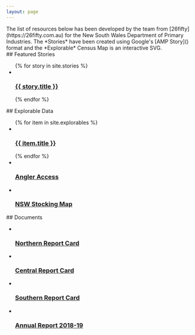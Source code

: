 ```yaml
---
layout: page
---
```

<section class="cards" markdown="1">
  The list of resources below has been developed by the team from [26fifty](https://26fifty.com.au) for the New South Wales Department of Primary Industries. The *Stories* have been created using Google's [AMP Story]() format and the *Explorable* Census Map is an interactive SVG.   
</section>

<section class="cards" markdown="1">
## Featured Stories

<ul >
{% for story in site.stories %}
  <li class="card">
    <div class="img">
      <img src="{{ story.slug | relative }}/poster-square.jpg" alt="">
    </div>
    <div class="text">
        <h3><a href="{{ site.baseurl }}{{ story.url }}">{{ story.title }}</a></h3>
    </div>
  </li>
  {% endfor %}
</ul>
</section>

<section  class="cards" markdown="1">
## Explorable Data
<ul>
  {% for item in site.explorables %}
  <li class="card">
    <div class="img">
      <img src="{{ site.baseurl }}/assets/fisheries/regions-poster-square.jpg" alt="">
    </div>
    <div class="text">
        <h3><a href="{{ site.baseurl }}{{ item.url }}">{{ item.title }}</a></h3>
    </div>
  </li>
  {% endfor %}

  <li class="card">
    <div class="img">
      <img src="{{ site.baseurl }}/assets/fisheries/angler-poster-square.jpg" alt="">
    </div>
    <div class="text">
        <h3><a href="https://www.angleraccessdev.dpi.nsw.gov.au/">Angler Access</a></h3>
    </div>
  </li>


  <li class="card">
    <div class="img">
      <img src="{{ site.baseurl }}/assets/fisheries/stocking-poster-square.jpg" alt="">
    </div>
    <div class="text">
        <h3><a href="https://www.dpi.nsw.gov.au/fishing/recreational/resources/stocking">NSW Stocking Map</a></h3>
    </div>
  </li>
</ul>

<!-- <iframe src="monitoring-overview/index.html" style="min-height:600px;min-width:48%;"></iframe>
<iframe src="report-cards/index.html" style="min-height:600px;min-width:48%;"></iframe> -->
</section>


<section  class="cards" markdown="1">
## Documents

<ul>
  <li class="card">
    <div class="img">
      <img src="{{ site.baseurl }}/assets/fisheries/northern.png" alt="">
    </div>
    <div class="text">
        <h3><a href="{ site.baseurl }}/assets/docs/Report-Cards-2018-19-Northern.pdf">Northern Report Card</a></h3>
    </div>
  </li>
  <li class="card">
    <div class="img">
      <img src="{{ site.baseurl }}/assets/fisheries/central.png" alt="">
    </div>
    <div class="text">
        <h3><a href="{ site.baseurl }}/assets/docs/Report-Cards-2018-19-Central.pdf">Central Report Card</a></h3>
    </div>
  </li>
  <li class="card">
    <div class="img">
      <img src="{{ site.baseurl }}/assets/fisheries/southern.png" alt="">
    </div>
    <div class="text">
        <h3><a href="{ site.baseurl }}/assets/docs/Report-Cards-2018-19-Southern.pdf">Southern Report Card</a></h3>
    </div>
  </li>
  <li class="card">
    <div class="img">
      <img src="{{ site.baseurl }}/assets/fisheries/report-cover.jpg" alt="">
    </div>
    <div class="text">
        <h3><a href="{ site.baseurl }}/assets/docs/Annual-Report-Card-Document.pdf">Annual Report 2018-19</a></h3>
    </div>
  </li>

</ul>

<!--
Filter stories by topic:
<div class="fish-group">
<button>Trout</button><button>Murray Cod</button><button>Golden Perch</button><button>Australian Bass</button>
</div>

<div class="region-group">
<button>North</button><button>Central</button><button>South</button>
</div>
-->
</section>
